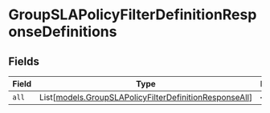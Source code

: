 # GroupSLAPolicyFilterDefinitionResponseDefinitions


## Fields

| Field                                                                                                            | Type                                                                                                             | Required                                                                                                         | Description                                                                                                      |
| ---------------------------------------------------------------------------------------------------------------- | ---------------------------------------------------------------------------------------------------------------- | ---------------------------------------------------------------------------------------------------------------- | ---------------------------------------------------------------------------------------------------------------- |
| `all`                                                                                                            | List[[models.GroupSLAPolicyFilterDefinitionResponseAll](../models/groupslapolicyfilterdefinitionresponseall.md)] | :heavy_minus_sign:                                                                                               | N/A                                                                                                              |